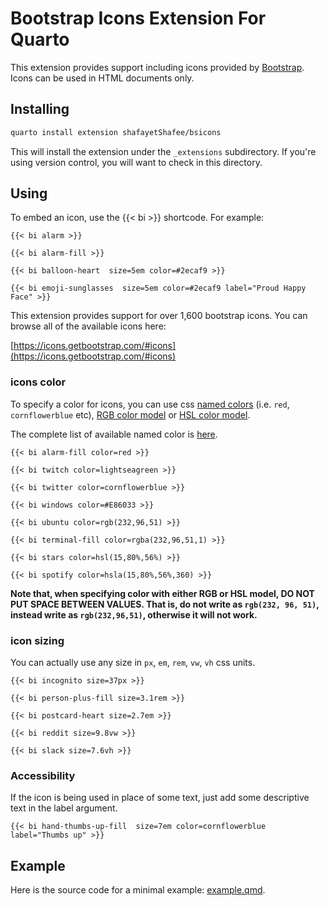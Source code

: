 # Bootstrap Icons Extension For Quarto

This extension provides support including icons provided by [Bootstrap](https://icons.getbootstrap.com/). Icons can be used in HTML documents only.

## Installing

```bash
quarto install extension shafayetShafee/bsicons
```

This will install the extension under the `_extensions` subdirectory.
If you're using version control, you will want to check in this directory.

## Using

To embed an icon, use the {{< bi >}} shortcode. For example:

```
{{< bi alarm >}}

{{< bi alarm-fill >}}

{{< bi balloon-heart  size=5em color=#2ecaf9 >}}

{{< bi emoji-sunglasses  size=5em color=#2ecaf9 label="Proud Happy Face" >}}

```

This extension provides support for over 1,600 bootstrap icons. You can browse all of the available icons here:

[https://icons.getbootstrap.com/#icons](https://icons.getbootstrap.com/#icons)

### icons color

To specify a color for icons, you can use css [named colors](https://developer.mozilla.org/en-US/docs/Web/CSS/color_value#named_colors) (i.e. `red`, `cornflowerblue` etc), [RGB color model](https://developer.mozilla.org/en-US/docs/Web/CSS/color_value#rgb_color_model) or [HSL color model](https://developer.mozilla.org/en-US/docs/Web/CSS/color_value#hsl_color_model).

The complete list of available named color is [here](https://developer.mozilla.org/en-US/docs/Web/CSS/named-color).

```
{{< bi alarm-fill color=red >}}

{{< bi twitch color=lightseagreen >}}

{{< bi twitter color=cornflowerblue >}}

{{< bi windows color=#E86033 >}}

{{< bi ubuntu color=rgb(232,96,51) >}}

{{< bi terminal-fill color=rgba(232,96,51,1) >}}

{{< bi stars color=hsl(15,80%,56%) >}}

{{< bi spotify color=hsla(15,80%,56%,360) >}}
```

**Note that, when specifying color with either RGB or HSL model, DO NOT PUT SPACE BETWEEN VALUES. That is, do not write as `rgb(232, 96, 51)`, instead write as `rgb(232,96,51)`, otherwise it will not work.**


### icon sizing

You can actually use any size in `px`, `em`, `rem`, `vw`, `vh` css units.

```
{{< bi incognito size=37px >}}

{{< bi person-plus-fill size=3.1rem >}}

{{< bi postcard-heart size=2.7em >}}

{{< bi reddit size=9.8vw >}}

{{< bi slack size=7.6vh >}}

```

### Accessibility

If the icon is being used in place of some text, just add some descriptive text in the label argument.

```
{{< bi hand-thumbs-up-fill  size=7em color=cornflowerblue label="Thumbs up" >}}
```

## Example

Here is the source code for a minimal example: [example.qmd](example.qmd).

